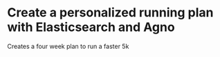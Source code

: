 # Create a personalized running plan with Elasticsearch and Agno
Creates a four week plan to run a faster 5k 

